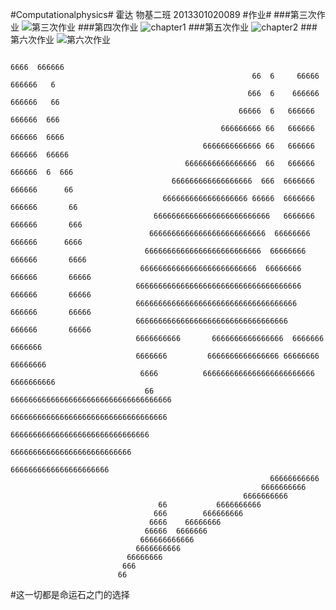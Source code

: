 #Computationalphysics#
霍达 物基二班 2013301020089
#作业#
###第三次作业
![第三次作业](https://github.com/HDwhu/computationalphysics_N2013301020089/tree/master/%E7%AC%AC%E4%B8%89%E6%AC%A1%E4%BD%9C%E4%B8%9A)
###第四次作业
![chapter1](https://github.com/HDwhu/computationalphysics_N2013301020089/tree/master/chapter1)
###第五次作业
![chapter2](https://github.com/HDwhu/computationalphysics_N2013301020089/tree/master/chapter2)
###第六次作业
![第六次作业](https://www.zybuluo.com/hdwhu/note/401365)

                                                                       6666  666666
                                                          66  6     66666  666666   6
                                                         666  6    666666  666666   66 
                                                       66666  6   666666   666666  666 
                                                   666666666 66   666666   666666  6666
                                               6666666666666 66   666666   666666  66666 
                                           6666666666666666  66   666666   666666  6  666 
                                        666666666666666666  666  6666666   666666      66
                                      6666666666666666666 66666  6666666  666666       66 
                                    66666666666666666666666666   6666666  666666       666
                                   66666666666666666666666666  66666666   666666      6666
                                  66666666666666666666666666  66666666   666666       6666
                                 66666666666666666666666666  66666666   666666       66666
                                6666666666666666666666666666666666666  666666       66666
                                666666666666666666666666666666666666  666666       66666
                                6666666666666666666666666666666666   666666       66666
                                6666666666       6666666666666666  6666666     6666666
                                6666666         6666666666666666 66666666    66666666
                                 6666          6666666666666666666666666  6666666666
                                  66           666666666666666666666666666666666666
                                               66666666666666666666666666666666666
                                                 6666666666666666666666666666666
                                                   666666666666666666666666666 
                                                      6666666666666666666666 
                                                              66666666666 
                                                            6666666666 
                                                        6666666666
                                     66           6666666666 
                                    666        666666666 
                                   6666    66666666 
                                  66666  6666666 
                                 666666666666
                                6666666666
                              66666666
                             666
                            66
              

#这一切都是命运石之门的选择
